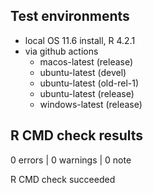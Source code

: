 ## Test environments

* local OS 11.6 install, R 4.2.1
* via github actions
    - macos-latest (release)
    - ubuntu-latest (devel)
    - ubuntu-latest (old-rel-1)
    - ubuntu-latest (release)
    - windows-latest (release)

## R CMD check results

0 errors | 0 warnings | 0 note

R CMD check succeeded


